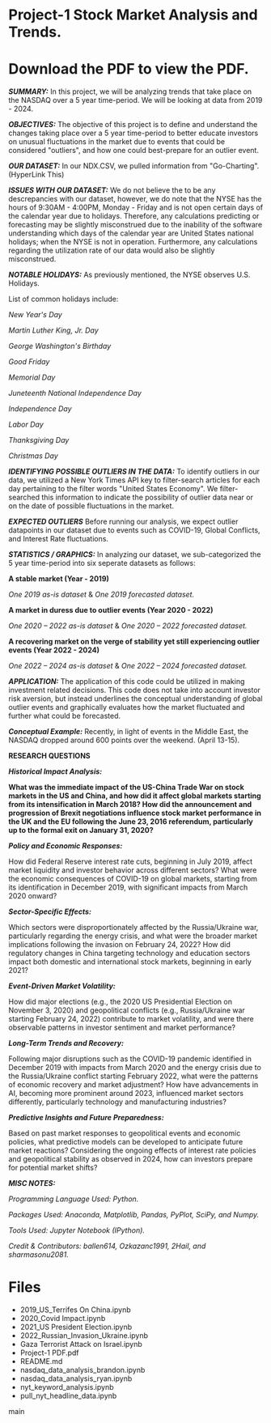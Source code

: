 # Project-1 Stock Market Analysis and Trends.

# Download the PDF to view the PDF.

***SUMMARY:***
In this project, we will be analyzing trends that take place on the NASDAQ over a 5 year time-period. We will be looking at data from 2019 - 2024.

***OBJECTIVES:***
The objective of this project is to define and understand the changes taking place over a 5 year time-period to better educate investors on unusual fluctuations in the market due to events that could be considered "outliers", and how one could best-prepare for an outlier event.

***OUR DATASET:***
In our NDX.CSV, we pulled information from "Go-Charting". (HyperLink This)

***ISSUES WITH OUR DATASET:***
We do not believe the to be any descrepancies with our dataset, however, we do note that the NYSE has the hours of 9:30AM - 4:00PM, Monday - Friday and is not open certain days of the calendar year due to holidays. Therefore, any calculations predicting or forecasting may be slightly misconstrued due to the inability of the software understanding which days of the calendar year are United States national holidays; when the NYSE is not in operation. Furthermore, any calculations regarding the utilization rate of our data would also be slightly misconstrued.

***NOTABLE HOLIDAYS:***
As previously mentioned, the NYSE observes U.S. Holidays.

List of common holidays include:

  _New Year's Day_
  
  _Martin Luther King, Jr. Day_
  
  _George Washington's Birthday_
  
  _Good Friday_
  
  _Memorial Day_
  
  _Juneteenth National Independence Day_
  
  _Independence Day_
  
  _Labor Day_
  
  _Thanksgiving Day_
  
  _Christmas Day_

***IDENTIFYING POSSIBLE OUTLIERS IN THE DATA:***
To identify outliers in our data, we utilized a New York Times API key to filter-search articles for each day pertaining to the filter words "United States Economy". We filter-searched this information to indicate the possibility of outlier data near or on the date of possible fluctuations in the market.

***EXPECTED OUTLIERS***
Before running our analysis, we expect outlier datapoints in our dataset due to events such as COVID-19, Global Conflicts, and Interest Rate fluctuations.

***STATISTICS / GRAPHICS:***
In analyzing our dataset, we sub-categorized the 5 year time-period into six seperate datasets as follows:

**A stable market (Year - 2019)**

_One 2019 as-is dataset_ & _One 2019 forecasted dataset._

**A market in duress due to outlier events (Year 2020 - 2022)**

_One 2020 – 2022 as-is dataset_ & _One 2020 – 2022 forecasted dataset._

**A recovering market on the verge of stability yet still experiencing outlier events (Year 2022 - 2024)**

_One 2022 – 2024 as-is dataset_ & _One 2022 – 2024 forecasted dataset._

***APPLICATION:***
The application of this code could be utilized in making investment related decisions. This code does not take into account investor risk aversion, but instead underlines the conceptual understanding of global outlier events and graphically evaluates how the market fluctuated and further what could be forecasted.

***Conceptual Example:*** Recently, in light of events in the Middle East, the NASDAQ dropped around 600 points over the weekend. (April 13-15).

****RESEARCH QUESTIONS****

***Historical Impact Analysis:***

**What was the immediate impact of the US-China Trade War on stock markets in the US and China, and how did it affect global markets starting from its intensification in March 2018?
How did the announcement and progression of Brexit negotiations influence stock market performance in the UK and the EU following the June 23, 2016 referendum, particularly up to the formal exit on January 31, 2020?**

***Policy and Economic Responses:***

How did Federal Reserve interest rate cuts, beginning in July 2019, affect market liquidity and investor behavior across different sectors?
What were the economic consequences of COVID-19 on global markets, starting from its identification in December 2019, with significant impacts from March 2020 onward?

***Sector-Specific Effects:***

Which sectors were disproportionately affected by the Russia/Ukraine war, particularly regarding the energy crisis, and what were the broader market implications following the invasion on February 24, 2022?
How did regulatory changes in China targeting technology and education sectors impact both domestic and international stock markets, beginning in early 2021?

***Event-Driven Market Volatility:***

How did major elections (e.g., the 2020 US Presidential Election on November 3, 2020) and geopolitical conflicts (e.g., Russia/Ukraine war starting February 24, 2022) contribute to market volatility, and were there observable patterns in investor sentiment and market performance?

***Long-Term Trends and Recovery:***

Following major disruptions such as the COVID-19 pandemic identified in December 2019 with impacts from March 2020 and the energy crisis due to the Russia/Ukraine conflict starting February 2022, what were the patterns of economic recovery and market adjustment?
How have advancements in AI, becoming more prominent around 2023, influenced market sectors differently, particularly technology and manufacturing industries?

***Predictive Insights and Future Preparedness:***

Based on past market responses to geopolitical events and economic policies, what predictive models can be developed to anticipate future market reactions?
Considering the ongoing effects of interest rate policies and geopolitical stability as observed in 2024, how can investors prepare for potential market shifts?

***MISC NOTES:***

_Programming Language Used: Python._

_Packages Used: Anaconda, Matplotlib, Pandas, PyPlot, SciPy, and Numpy._

_Tools Used: Jupyter Notebook (IPython)._

_Credit & Contributors: ballen614, Ozkazanc1991, 2Hail, and sharmasonu2081._

# Files
* 2019_US_Terrifes On China.ipynb
* 2020_Covid Impact.ipynb
* 2021_US President Election.ipynb
* 2022_Russian_Invasion_Ukraine.ipynb
* Gaza Terrorist Attack on Israel.ipynb
* Project-1 PDF.pdf
* README.md
* nasdaq_data_analysis_brandon.ipynb
* nasdaq_data_analysis_ryan.ipynb
* nyt_keyword_analysis.ipynb
* pull_nyt_headline_data.ipynb







 main
